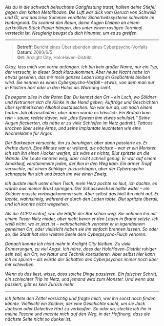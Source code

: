 _Als du in die schwach beleuchtete Gangfestung tratst, hallten deine Stiefel gegen den kalten Metallboden. Die Luft war dick vom Geruch von Schweiß und Öl, und das leise Summen veralteter Sicherheitssysteme schwebte im Hintergrund. Du scannst den Raum, deine Augen bleiben an einem zerknüllten Stück Papier hängen, das unter einem rostigen Terminal versteckt ist. Neugierig beugst du dich hinunter, um es zu greifen._

---

> **Betreff**: Bericht eines Überlebenden eines Cyberpsycho-Vorfalls  
> **Datum**: 2080/6/5  
> **Ort**: Arclight City, HoloHaven-Distrikt

_Okay, lass mich von vorne anfangen. Ich bin kein großer Name, nur ein Typ, der versucht, in dieser Stadt klarzukommen. Aber heute Nacht habe ich etwas gesehen, das mir mein ganzes Leben lang im Gedächtnis bleiben wird. Sie nennen es einen Cyberpsycho-Vorfall – etwas, von dem man nur in Flüstern hört oder in den Holos als Warnung sieht._

_Es begann alles in der Roten Bar. Du kennst den Ort – ein Loch, wo Söldner und Netrunner sich die Klinke in die Hand geben, Aufträge und Geschichten über synthetischen Alkohol austauschen. Ich war nur da, um nach einem harten Job abzuschalten, aber dann wurde es hässlich. Ein Brutalo kam rein – sauer, redete davon, wie „das System ihm etwas schuldet.“ Seine Augen flackerten, als hätte er zu viele Schleifen im Netz gedreht. Tattoos krochen über seine Arme, und seine Implantate leuchteten wie eine Neonreklame für Ärger._

_Der Barkeeper versuchte, ihn zu beruhigen, aber dann passierte es. Er drehte durch. Eine Minute war er wütend, die nächste – war er ein Monster. Ich sah ihn einen Hocker werfen, als wäre es nichts, Blut spritzte an die Wände. Die Leute rannten weg, aber nicht schnell genug. Er war auf einem Amoklauf, verstümmelte jeden, der ihm in den Weg kam. Ein armer Tropf versuchte, mit einem Schläger zuzuschlagen, aber der Cyberpsycho schnappte ihn sich und brach ihn wie einen Zweig._

_Ich duckte mich unter einen Tisch, mein Herz pochte so laut, ich dachte, es würde aus meiner Brust springen. Der Schusswechsel hallte wider – ein Söldner musste vorbeigekommen sein. Aber selbst das hielt ihn nicht auf. Er lachte, wahnsinnig, während er durch den Laden tobte. Blut spritzte überall, und ich konnte nicht wegsehen._

_Als die ACPD eintraf, war die Hälfte der Bar schon weg. Sie nahmen ihn mit einem Taser-Netz nieder, aber nicht bevor er den Laden in Brand setzte. Ich weiß nicht, wo er jetzt ist – wahrscheinlich verrottet er in irgendeinem geheimen Ort, oder vielleicht haben sie ihn einfach brennen lassen. So oder so, die Stadt hat eine weitere Seele dem Cyberpsycho-Fluch verloren._

_Danach konnte ich nicht mehr in Arclight City bleiben. Zu viele Erinnerungen, zu viel Angst. Ich hörte, dass der HoloHaven-Distrikt ruhiger sein soll, ein Ort, wo Natur und Technik koexistieren. Aber selbst hier kann ich es spüren – als würde der Schatten des Cyberpsychos immer noch über mir schweben._

_Wenn du das liest, wisse, dass solche Dinge passieren. Ein falscher Schritt, ein schlechter Trip im Netz, und jemand wird zum Monster. Und wenn das passiert, gibt es kein Zurück mehr._

---

_Ich faltete den Zettel vorsichtig und fragte mich, wer ihn sonst noch finden könnte. Vielleicht ein Söldner, der eine Geschichte sucht, um sie Jack Jackson oder Detective Hart zu verkaufen. So oder so, steckte ich ihn in meine Tasche und machte mich auf den Weg, in der Hoffnung, dass die nächste Seite nicht so dunkel ist._
